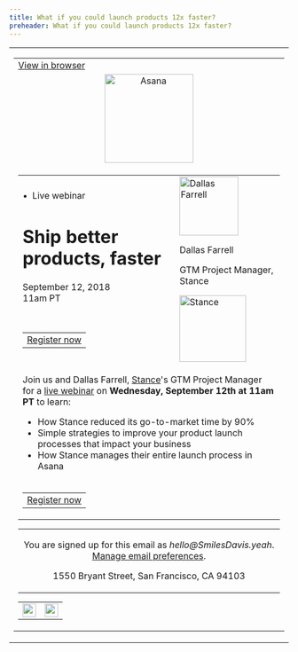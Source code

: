 ```yaml
---
title: What if you could launch products 12x faster?
preheader: What if you could launch products 12x faster?
---
```


<table class="wrapper w-full" cellpadding="0" cellspacing="0" role="presentation">
  <tr>
    <td align="center" class="w-full px-10">
      <table class="w-600 sm-w-full" cellpadding="0" cellspacing="0" role="presentation">
        <tr>
          <td class="py-20 text-center text-right">
            <a href="https://example.com" class="text-xxs text-grey-dark underline">View in browser</a>
          </td>
        </tr>
        <tr>
          <td align="center" class="p-40">
            <a href="https://asana.com" class="no-underline">
              <img src="https://luna1.co/47fe03.png" alt="Asana" width="160">
            </a>
          </td>
        </tr>
        <tr>
          <td class="pb-32">
            <table class="w-full asana-border" cellpadding="0" cellspacing="0" role="presentation">
              <tr>
                <td align="left" class="w-1-2 sm-w-full sm-inline-block p-40 bg-asana-red text-white sm-text-center">
                  <p class="uppercase text-xs m-0 font-medium">•&nbsp;&nbsp;Live webinar</p>
                  <h1 class="text-white font-normal text-4xl leading-48">Ship better products, faster</h1>
                  <p class="text-base m-0">September 12, 2018 <br>11am PT</p>
                  <div class="leading-40 sm-h-32">&zwnj;</div>
                  <table class="sm-mx-auto" cellpadding="0" cellspacing="0" role="presentation">
                    <tr>
                      <td class="bg-white rounded text-center" style="mso-padding-alt: 12px 24px;">
                        <a href="https://register.gotowebinar.com/register/2628528074070401291" class="block text-black text-base leading-full py-12 px-24 no-underline">Register now</a>
                      </td>
                    </tr>
                  </table>
                </td>
                <td class="w-1-2 sm-w-full sm-inline-block p-60 text-center text-black bg-asana-grey">
                  <a href="https://register.gotowebinar.com/register/2628528074070401291" class="no-underline">
                    <img src="https://luna1.co/77e7b7.png" alt="Dallas Farrell" width="106">
                  </a>
                  <p class="text-base mt-32 mb-6">Dallas Farrell</p>
                  <p class="text-xs mt-0 mb-48">GTM Project Manager, Stance</p>
                  <a href="https://register.gotowebinar.com/register/2628528074070401291">
                    <img src="https://luna1.co/11f8e1.png" alt="Stance" width="120">
                  </a>
                </td>
              </tr>
              <tr>
                <td colspan="2" class="asana-content-padding sm-px-24">
                  <p class="text-black text-base text-center mb-32">
                    Join us and Dallas Farrell,
                    <a href="https://register.gotowebinar.com/register/2628528074070401291" class="text-asana-indigo font-bold no-underline">Stance</a>'s GTM Project Manager for a
                    <a href="https://register.gotowebinar.com/register/2628528074070401291" class="text-asana-indigo font-bold no-underline">live webinar</a>
                    on <strong>Wednesday, September 12th at 11am PT</strong> to learn:
                  </p>
                  <ul class="ml-48 sm-ml-32 p-0 text-base text-left" style="list-style-position: inside;">
                   <li class="m-0 mb-12" style="list-style: disc; mso-special-format: bullet;">How Stance reduced its go-to-market time by 90%</li>
                   <li class="m-0 mb-12" style="list-style: disc; mso-special-format: bullet;">Simple strategies to improve your product launch processes that impact your business</li>
                   <li class="m-0" style="list-style: disc; mso-special-format: bullet;">How Stance manages their entire launch process in Asana</li>
                  </ul>
                </td>
              </tr>
              <tr>
                <td align="center" colspan="2" class="pt-32 sm-pt-16 pb-48">
                  <table cellpadding="0" cellspacing="0" role="presentation">
                    <tr>
                      <td class="bg-asana-indigo rounded text-center" style="mso-padding-alt: 14px 26px;">
                        <a href="https://maizzle.com" class="block text-white text-base leading-full py-14 px-26 no-underline">Register now</a>
                      </td>
                    </tr>
                  </table>
                </td>
              </tr>
            </table>
            <table class="w-full" cellpadding="0" cellspacing="0" role="presentation">
              <tr>
                <td align="center" class="p-32 pb-16">
                  <p class="text-grey-dark text-xxs mb-20">
                    You are signed up for this email as <em>hello@SmilesDavis.yeah</em>.
                    <a href="https://example.com" class="text-asana-indigo underline">Manage email preferences</a>.
                  </p>
                  <p class="text-grey-dark text-xxs m-0">1550 Bryant Street, San Francisco, CA 94103</p>
                </td>
              </tr>
            </table>
            <table align="center" class="mx-auto" cellpadding="0" cellspacing="0" role="presentation">
              <tr>
                <td class="px-6">
                  <a class="no-underline" href="https://m.facebook.com/login.php?skip_api_login=1&amp;api_key=966242223397117&amp;signed_next=1&amp;next=https%3A%2F%2Fm.facebook.com%2Fsharer%2Fsharer.php%3Fu%3Dasana.com&amp;cancel_url=https%3A%2F%2Fm.facebook.com%2Fdialog%2Fclose_window%2F%3Fapp_id%3D966242223397117%26connect%3D0%23_%3D_&amp;display=touch&amp;locale=en_US&amp;_rdr" rel="noopener noreferrer">
                    <img src="https://luna1.co/ee42a9.png" alt="" height="24" width="24">
                  </a>
                </td>
                <td class="px-6">
                  <a class="no-underline" href="https://twitter.com/intent/tweet?text=Move%20work%20forward%20with%20Asana&amp;url=asana.com&amp;via=asana&amp;original_referer=" rel="noopener noreferrer">
                    <img src="https://luna1.co/b4bf94.png" alt="" height="24" width="24">
                  </a>
                </td>
              </tr>
            </table>
          </td>
        </tr>
      </table>
    </td>
  </tr>
</table>
